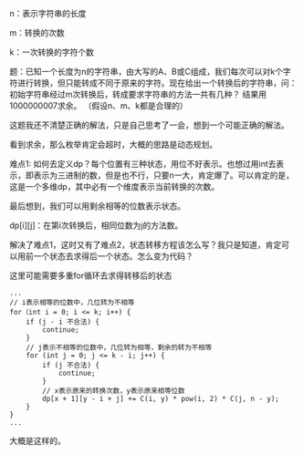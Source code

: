 n：表示字符串的长度

m：转换的次数

k：一次转换的字符个数

题：已知一个长度为n的字符串，由大写的A、B或C组成，我们每次可以对k个字符进行转换，但只能转成不同于原来的字符。现在给出一个转换后的字符串，问：初始字符串经过m次转换后，转成要求字符串的方法一共有几种？
结果用1000000007求余。
（假设n、m、k都是合理的）

这题我还不清楚正确的解法，只是自己思考了一会，想到一个可能正确的解法。

看到求余，那么枚举肯定会超时，大概的思路是动态规划。

难点1: 如何去定义dp？每个位置有三种状态，用位不好表示。也想过用int去表示，即表示为三进制的数，但是也不行，只要n一大，肯定爆了。可以肯定的是，这是一个多维dp，其中必有一个维度表示当前转换的次数。

最后想到，我们可以用剩余相等的位数表示状态。

dp[i][j]：在第i次转换后，相同位数为j的方法数。

解决了难点1，这时又有了难点2，状态转移方程该怎么写？我只是知道，肯定可以用前一个状态去求得后一个状态。怎么变为代码？

这里可能需要多重for循环去求得转移后的状态
```
...
// i表示相等的位数中，几位转为不相等
for（int i = 0; i <= k; i++) {
    if (j - i 不合法) {
        continue;
    }
    // j表示不相等的位数中，几位转为相等，剩余的转为不相等
    for (int j = 0; j <= k - i; j++) {
        if (j 不合法) {
            continue;
        }
        // x表示原来的转换次数，y表示原来相等位数
        dp[x + 1][y - i + j] += C(i, y) * pow(i, 2) * C(j, n - y);
    }
}
... 
```
大概是这样的。
